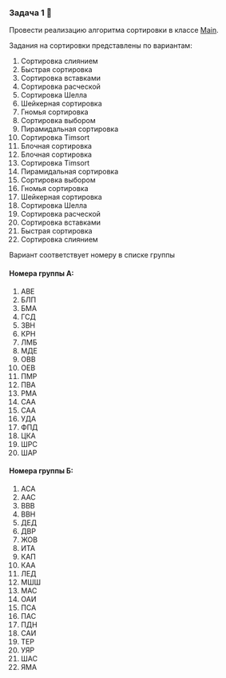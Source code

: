 ### Задача 1 🔁

Провести реализацию алгоритма сортировки в классе [Main][1].

[1]: src/main/java/ru/bgpu/task/sort/Main.java

Задания на сортировки представлены по вариантам:

1. Сортировка слиянием
2. Быстрая сортировка
3. Сортировка вставками
4. Сортировка расческой
5. Сортировка Шелла
6. Шейкерная сортировка
7. Гномья сортировка
8. Сортировка выбором
9. Пирамидальная сортировка
10. Сортировка Timsort
11. Блочная сортировка
12. Блочная сортировка
13. Сортировка Timsort
14. Пирамидальная сортировка
15. Сортировка выбором
16. Гномья сортировка
17. Шейкерная сортировка
18. Сортировка Шелла
19. Сортировка расческой
20. Сортировка вставками
21. Быстрая сортировка
22. Сортировка слиянием

Вариант соответствует номеру в списке группы

#### Номера группы А:

1. АВЕ
2. БЛП
3. БМА
4. ГСД
5. ЗВН
6. КРН
7. ЛМБ
8. МДЕ
9. ОВВ
10. ОЕВ
11. ПМР
12. ПВА
13. РМА
14. САА
15. САА
16. УДА
17. ФПД
18. ЦКА
19. ШРС
20. ШАР

#### Номера группы Б:

1. АСА
2. ААС
3. ВВВ
4. ВВН
5. ДЕД
6. ДВР
7. ЖОВ
8. ИТА
9. КАП
10. КАА
11. ЛЕД
12. МШШ
13. МАС
14. ОАИ
15. ПСА
16. ПАС
17. ПДН
18. САИ
19. ТЕР
20. УЯР
21. ШАС
22. ЯМА
